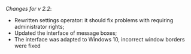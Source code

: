 _Changes for v 2.2_:
- Rewritten settings operator: it should fix problems with requiring administrator rights;
- Updated the interface of message boxes;
- The interface was adapted to Windows 10, incorrect window borders were fixed
